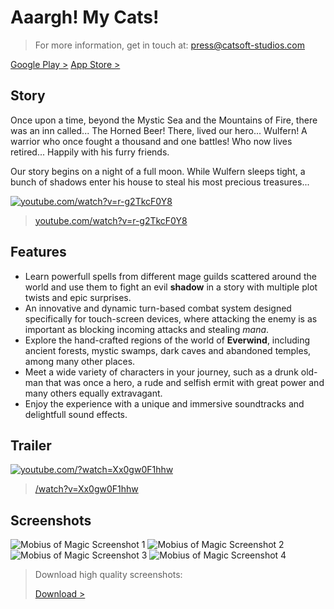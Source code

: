 # Aaargh! My Cats!

> For more information, get in touch at:
> [press@catsoft-studios.com](press@catsoft-studios.com)

[Google Play >](https://play.google.com/store/apps/details?id=com.catsoftstudios.aaarghmycats)
[App Store >](https://itunes.apple.com/us/app/aaargh!-my-cats!/id1115847789?ls=1&mt=8)

## Story

Once upon a time, beyond the Mystic Sea and the Mountains of Fire, there was an inn called... The Horned Beer! There, lived our hero... Wulfern! A warrior who once fought a thousand and one battles! Who now lives retired... Happily with his furry friends.

Our story begins on a night of a full moon. While Wulfern sleeps tight, a bunch of shadows enter his house to steal his most precious treasures...

[![youtube.com/watch?v=r-g2TkcF0Y8](http://press.catsoft-studios.com/aaarghmycats/media/trailer.png)](https://www.youtube.com/watch?v=r-g2TkcF0Y8)

> [youtube.com/watch?v=r-g2TkcF0Y8](https://www.youtube.com/watch?v=r-g2TkcF0Y8)

## Features

+ Learn powerfull spells from different mage guilds scattered around the world and use them to fight an evil **shadow** in a story with multiple plot twists and epic surprises.
+ An innovative and dynamic turn-based combat system designed specifically for touch-screen devices, where attacking the enemy is as important as blocking incoming attacks and stealing *mana*.
+ Explore the hand-crafted regions of the world of **Everwind**, including ancient forests, mystic swamps, dark caves and abandoned temples, among many other places.
+ Meet a wide variety of characters in your journey, such as a drunk old-man that was once a hero, a rude and selfish ermit with great power and many others equally extravagant.
+ Enjoy the experience with a unique and immersive soundtracks and delightfull sound effects.

## Trailer

[![youtube.com/?watch=Xx0gw0F1hhw](http://press.catsoft-studios.com/mobiusofmagic/media/trailer.png)](http://www.youtube.com/watch?v=Xx0gw0F1hhw)

> [/watch?v=Xx0gw0F1hhw](http://www.youtube.com/watch?v=Xx0gw0F1hhw)

## Screenshots

![Mobius of Magic Screenshot 1](http://press.catsoft-studios.com/mobiusofmagic/media/image1.png)
![Mobius of Magic Screenshot 2](http://press.catsoft-studios.com/mobiusofmagic/media/image2.png)
![Mobius of Magic Screenshot 3](http://press.catsoft-studios.com/mobiusofmagic/media/image3.png)
![Mobius of Magic Screenshot 4](http://press.catsoft-studios.com/mobiusofmagic/media/image4.png)

> Download high quality screenshots:
>
> [Download >](http://press.catsoft-studios.com/mobiusofmagic/media/images.zip)
